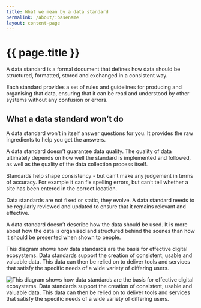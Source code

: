 ```yaml
---
title: What we mean by a data standard
permalink: /about/:basename
layout: content-page
---
```


# {{ page.title }}

A data standard is a formal document that defines how data should be structured, formatted, stored and exchanged in a consistent way. 

Each standard provides a set of rules and guidelines for producing and organising that data, ensuring that it can be read and understood by other systems without any confusion or errors.

## What a data standard won’t do

A data standard won’t in itself answer questions for you. It provides the raw ingredients to help you get the answers.

A data standard doesn’t guarantee data quality. The quality of data ultimately depends on how well the standard is implemented and followed, as well as the quality of the data collection process itself.  

Standards help shape consistency - but can’t make any judgement in terms of accuracy. For example it can fix spelling errors, but can’t tell whether a site has been entered in the correct location.

Data standards are not fixed or static, they evolve. A data standard needs to be regularly reviewed and updated to ensure that it remains relevant and effective.

A data standard doesn’t describe how the data should be used. It is more about how the data is organised and structured behind the scenes than how it should be presented when shown to people.

This diagram shows how data standards are the basis for effective digital ecosystems. Data standards support the creation of consistent, usable and valuable data. This data can then be relied on to deliver tools and services that satisfy the specific needs of a wide variety of differing users.

![This diagram shows how data standards are the basis for effective digital ecosystems. Data standards support the creation of consistent, usable and valuable data. This data can then be relied on to deliver tools and services that satisfy the specific needs of a wide variety of differing users.](https://digital-land.github.io/images/diagrams/data-standards-in-effective-digital-ecosystems.png)

